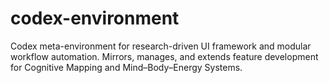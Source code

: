# codex-environment
Codex meta-environment for research-driven UI framework and modular workflow automation. Mirrors, manages, and extends feature development for Cognitive Mapping and Mind–Body–Energy Systems.
